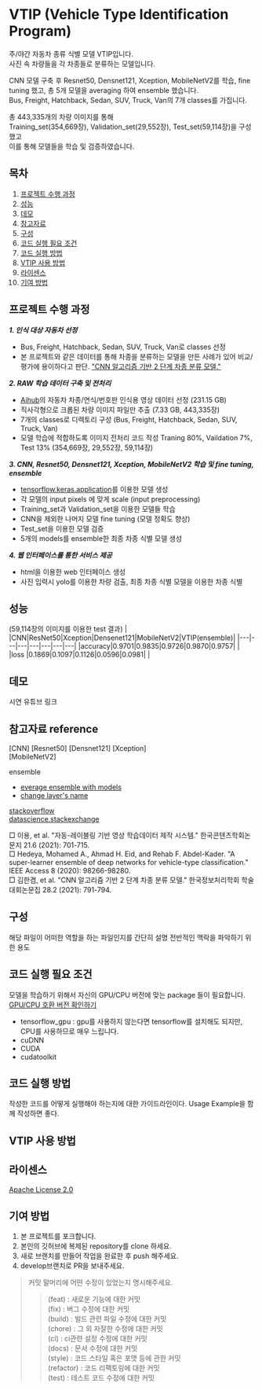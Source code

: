 # VTIP (Vehicle Type Identification Program)
주/야간 자동차 종류 식별 모델 VTIP입니다.  
사진 속 차량들을 각 차종들로 분류하는 모델입니다.  

CNN 모델 구축 후 Resnet50, Densnet121, Xception, MobileNetV2를 학습, fine tuning 했고, 
총 5개 모델을 averaging 하여 ensemble 했습니다.  
Bus, Freight, Hatchback, Sedan, SUV, Truck, Van의 7개 classes를 가집니다.
  
총 443,335개의 차량 이미지를 통해  
Training_set(354,669장), Validation_set(29,552장), Test_set(59,114장)을 구성했고  
이를 통해 모델들을 학습 및 검증하였습니다.    
  
## 목차
1. [프로젝트 수행 과정](#프로젝트-수행-과정)
2. [성능](#성능)
3. [데모](#데모)
4. [참고자료](#참고자료-reference)
5. [구성](#구성)
6. [코드 실행 필요 조건](#코드-실행-필요-조건)
7. [코드 실행 방법](#코드-실행-방법)
8. [VTIP 사용 방법](#VTIP-사용-방법)
9. [라이센스](#라이센스)
10. [기여 방법](#기여-방법)

## 프로젝트 수행 과정
**_1. 인식 대상 자동차 선정_**
- Bus, Freight, Hatchback, Sedan, SUV, Truck, Van로 classes 선정
- 본 프로젝트와 같은 데이터를 통해 차종을 분류하는 모델을 만든 사례가 있어 비교/평가에 용이하다고 판단.
["CNN 알고리즘 기반 2 단계 차종 분류 모델."](#참고자료-reference)
    
**_2. RAW 학습 데이터 구축 및 전처리_**
- [Aihub](https://aihub.or.kr/)의 자동차 차종/연식/번호판 인식용 영상 데이터 선정 (231.15 GB)
- 직사각형으로 크롭된 차량 이미지 파일만 추출 (7.33 GB, 443,335장)
- 7개의 classes로 디렉토리 구성 (Bus, Freight, Hatchback, Sedan, SUV, Truck, Van)
- 모델 학습에 적합하도록 이미지 전처리 코드 작성 Traning 80%, Vaildation 7%, Test 13% (354,669장, 29,552장, 59,114장)  
    
**_3. CNN, Resnet50, Densnet121, Xception, MobileNetV2 학습 및 fine tuning, ensemble_**
-  [tensorflow.keras.application](https://www.tensorflow.org/api_docs/python/tf/keras/applications/xception/Xception)를 이용한 모델 생성
-  각 모델의 input pixels 에 맞게 scale (input preprocessing)
-  Training_set과 Validation_set을 이용한 모델들 학습
-  CNN을 제외한 나머지 모델 fine tuning (모델 정확도 향상)
-  Test_set을 이용한 모델 검증
-  5개의 models를 ensemble한 최종 차종 식별 모델 생성  
    
**_4. 웹 인터페이스를 통한 서비스 제공_**
- html을 이용한 web 인터페이스 생성
- 사진 입력시 yolo를 이용한 차량 검출, 최종 차종 식별 모델을 이용한 차종 식별 
  
  
## 성능
(59,114장의 이미지를 이용한 test 결과)
|        |CNN|ResNet50|Xception|Densenet121|MobileNetV2|VTIP(ensemble)|
|---|---|---|---|---|---|---|
|accuracy|0.9701|0.9835|0.9726|0.9870|0.9757| |
|loss    |0.1869|0.1097|0.1126|0.0596|0.0981| |
  
## 데모
시연 유튜브 링크



## 참고자료 reference
[CNN]
[Resnet50]
[Densnet121]
[Xception]  
[MobileNetV2]

ensemble
- [everage ensemble with models](https://stackoverflow.com/questions/67647843/is-there-a-way-to-ensemble-two-keras-h5-models-trained-for-same-classes)
- [change layer's name](https://datascience.stackexchange.com/questions/40886/how-to-change-the-names-of-the-layers-of-deep-learning-in-keras)  
  
  
[stackoverflow](https://stackoverflow.com)  
[datascience.stackexchange](https://datascience.stackexchange.com)  

□ 이용, et al. "자동-레이블링 기반 영상 학습데이터 제작 시스템." 한국콘텐츠학회논문지 21.6 (2021): 701-715.    
□ Hedeya, Mohamed A., Ahmad H. Eid, and Rehab F. Abdel-Kader. "A super-learner
  ensemble of deep networks for vehicle-type classification." IEEE Access 8 (2020):
  98266-98280.    
□ 김한겸, et al. "CNN 알고리즘 기반 2 단계 차종 분류 모델." 한국정보처리학회 학술대회논문집 28.2 (2021): 791-794.  

## 구성
해당 파일이 어떠한 역할을 하는 파일인지를 간단히 설명 전반적인 맥락을 파악하기 위한 용도  
  
## 코드 실행 필요 조건
모델을 학습하기 위해서 자신의 GPU/CPU 버전에 맞는 package 들이 필요합니다.
[GPU/CPU 호환 버전 확인하기](https://www.tensorflow.org/install/source_windows#tested_build_configurations)
- tensorflow_gpu : gpu를 사용하지 않는다면 tensorflow를 설치해도 되지만, CPU를 사용하므로 매우 느립니다.
- cuDNN
- CUDA
- cudatoolkit
  
## 코드 실행 방법
작성한 코드를 어떻게 실행해야 하는지에 대한 가이드라인이다. Usage Example을 함께 작성하면 좋다.  

## VTIP 사용 방법

## 라이센스
[Apache License 2.0](https://www.apache.org/licenses/LICENSE-2.0)  

## 기여 방법
1. 본 프로젝트를 포크합니다.
2. 본인의 깃허브에 복제된 repository를 clone 하세요.
3. 새로 브랜치를 만들어 작업을 완료한 후 push 해주세요.
4. develop브랜치로 PR을 보내주세요.
>커밋 말머리에 어떤 수정이 있었는지 명시해주세요.
>> (feat) : 새로운 기능에 대한 커밋  
>> (fix) : 버그 수정에 대한 커밋  
>> (build) : 빌드 관련 파일 수정에 대한 커밋  
>> (chore) : 그 외 자잘한 수정에 대한 커밋  
>> (ci) : ci관련 설정 수정에 대한 커밋  
>> (docs) : 문서 수정에 대한 커밋  
>> (style) : 코드 스타일 혹은 포맷 등에 관한 커밋  
>> (refactor) : 코드 리팩토링에 대한 커밋  
>> (test) : 테스트 코드 수정에 대한 커밋
